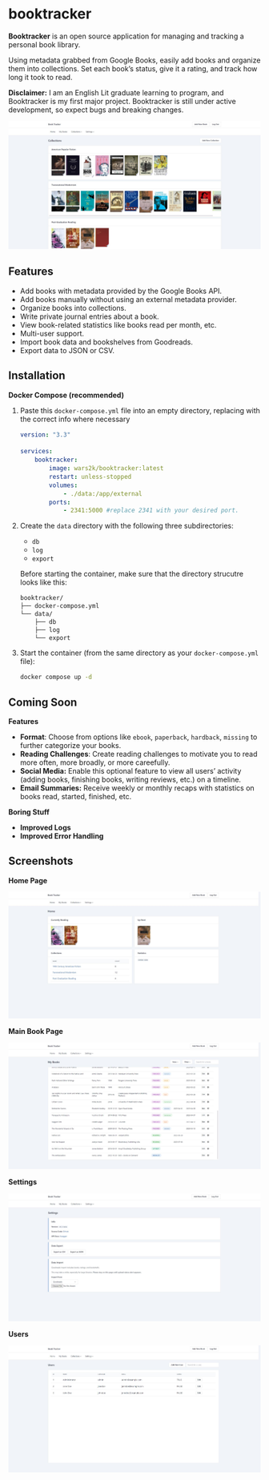 # booktracker
**Booktracker** is an open source application for managing and tracking a personal book library. 

Using metadata grabbed from Google Books, easily add books and organize them into collections. Set each book’s status, give it a rating, and track how long it took to read. 

**Disclaimer:** I am an English Lit graduate learning to program, and Booktracker is my first major project. Booktracker is still under active development, so expect bugs and breaking changes.

![Collection Page](/screenshots/collections.JPG)

## Features

- Add books with metadata provided by the Google Books API.
- Add books manually without using an external metadata provider.
- Organize books into collections.
- Write private journal entries about a book.
- View book-related statistics like books read per month, etc. 
- Multi-user support.
- Import book data and bookshelves from Goodreads.
- Export data to JSON or CSV.

## Installation

**Docker Compose (recommended)**

1. Paste this `docker-compose.yml` file into an empty directory, replacing with the correct info where necessary
    
    ```yaml
    version: "3.3"

    services:
        booktracker:
            image: wars2k/booktracker:latest
            restart: unless-stopped
            volumes:
                - ./data:/app/external
            ports:
                - 2341:5000 #replace 2341 with your desired port.
    ```
    
2. Create the `data` directory with the following three subdirectories: 
    - `db`
    - `log`
    - `export`

   Before starting the container, make sure that the directory strucutre looks like this: 
    ```
   booktracker/
    ├── docker-compose.yml
    └── data/
        ├── db
        ├── log
        └── export
    ```
    
3. Start the container (from the same directory as your `docker-compose.yml` file): 
    
    ```bash
    docker compose up -d
    ```

## Coming Soon

**Features**

- **Format**: Choose from options like `ebook`, `paperback`, `hardback`, `missing` to further categorize your books.
- **Reading Challenges**: Create reading challenges to motivate you to read more often, more broadly, or more careefully.
- **Social Media:** Enable this optional feature to view all users’ activity (adding books, finishing books, writing reviews, etc.) on a timeline.
- **Email Summaries:** Receive weekly or monthly recaps with statistics on books read, started, finished, etc.

**Boring Stuff**

- **Improved Logs**
- **Improved Error Handling**

## Screenshots

**Home Page**

![Home Page](/screenshots/home.JPG)

**Main Book Page**

![Main Book Page](/screenshots/bookList.JPG)

**Settings**

![Settings](/screenshots/settings.JPG)

**Users**

![Users](/screenshots/Users.JPG)
 
